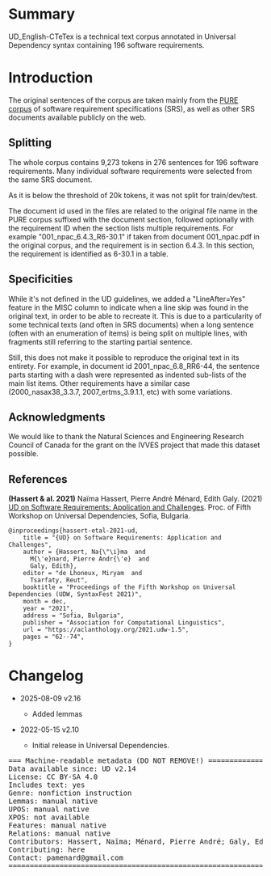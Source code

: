 # Summary
UD_English-CTeTex is a technical text corpus annotated in Universal Dependency syntax containing 196 software requirements.   

# Introduction

The original sentences of the corpus are taken mainly from the [PURE corpus](https://ieeexplore.ieee.org/document/8049173) of software requirement specifications (SRS), as well as other SRS documents available publicly on the web.


## Splitting
The whole corpus contains 9,273 tokens in 276 sentences for 196 software requirements. Many individual software requirements were selected from the same SRS document.

As it is below the threshold of 20k tokens, it was not split for train/dev/test. 


The document id used in the files are related to the original file name in the PURE corpus suffixed with the document section, followed optionally with the requirement ID when the section lists multiple requirements.
For example "001_npac_6.4.3_R6-30.1" if taken from document 001_npac.pdf in the original corpus, and the requirement is in section 6.4.3. In this section, the requirement is identified as 6-30.1 in a table.

## Specificities

While it's not defined in the UD guidelines, we added a "LineAfter=Yes" feature in the MISC column to indicate when a line skip was found in the original text, in order to be able to recreate it. This is due to a particularity of some technical texts (and often in SRS documents) when a long sentence (often with an enumeration of items) is being split on multiple lines, with fragments still referring to the starting partial sentence. 

Still, this does not make it possible to reproduce the original text in its entirety. For example, in document id 2001_npac_6.8_RR6-44, the sentence parts starting with a dash were represented as indented sub-lists of the main list items. Other requirements have a similar case (2000_nasax38_3.3.7, 2007_ertms_3.9.1.1, etc) with some variations.  

## Acknowledgments
We would like to thank the Natural Sciences and Engineering Research Council of Canada for the grant on the IVVES project that made this dataset possible.

## References

**(Hassert & al. 2021)** Naïma Hassert, Pierre André Ménard, Edith Galy. (2021) [UD on Software Requirements: Application and Challenges](https://aclanthology.org/2021.udw-1.5/). Proc. of Fifth Workshop on Universal Dependencies, Sofia, Bulgaria.

```
@inproceedings{hassert-etal-2021-ud,
    title = "{UD} on Software Requirements: Application and Challenges",
    author = {Hassert, Na{\"\i}ma  and
      M{\'e}nard, Pierre Andr{\'e}  and
      Galy, Edith},
    editor = "de Lhoneux, Miryam  and
      Tsarfaty, Reut",
    booktitle = "Proceedings of the Fifth Workshop on Universal Dependencies (UDW, SyntaxFest 2021)",
    month = dec,
    year = "2021",
    address = "Sofia, Bulgaria",
    publisher = "Association for Computational Linguistics",
    url = "https://aclanthology.org/2021.udw-1.5",
    pages = "62--74",
}
```


# Changelog

* 2025-08-09 v2.16
  * Added lemmas
  
* 2022-05-15 v2.10
  * Initial release in Universal Dependencies.


<pre>
=== Machine-readable metadata (DO NOT REMOVE!) ================================
Data available since: UD v2.14
License: CC BY-SA 4.0
Includes text: yes
Genre: nonfiction instruction
Lemmas: manual native
UPOS: manual native
XPOS: not available
Features: manual native
Relations: manual native
Contributors: Hassert, Naïma; Ménard, Pierre André; Galy, Edith
Contributing: here
Contact: pamenard@gmail.com
===============================================================================
</pre>
